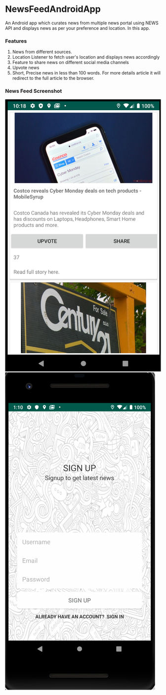 # NewsFeedAndroidApp

An Android app which curates news from multiple news portal using NEWS API and displays news as per your preference and location. In this app.

### Features

1. News from different sources.
2. Location Listener to fetch user's location and displays news accordingly
3. Feature to share news on different social media channels
4. Upvote news
5. Short, Precise news in less than 100 words. For more details article it will redirect to the full article to the browser.

### News Feed Screenshot

![News Feed](newsfeed.png) ![News Feed](newsfeedsignup.png)

